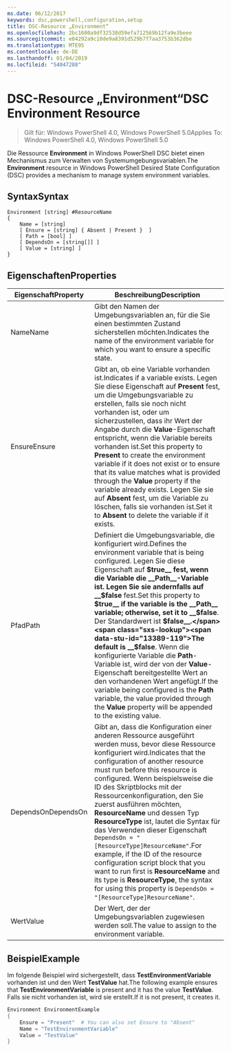 ```yaml
---
ms.date: 06/12/2017
keywords: dsc,powershell,configuration,setup
title: DSC-Resource „Environment“
ms.openlocfilehash: 2bc1600a9df32538d59efa712569b12fa9e3beee
ms.sourcegitcommit: e04292a9c10de9a8391d529b7f7aa3753b362dbe
ms.translationtype: MTE95
ms.contentlocale: de-DE
ms.lasthandoff: 01/04/2019
ms.locfileid: "54047288"
---
```

# <a name="dsc-environment-resource"></a><span data-ttu-id="13389-103">DSC-Resource „Environment“</span><span class="sxs-lookup"><span data-stu-id="13389-103">DSC Environment Resource</span></span>

> <span data-ttu-id="13389-104">Gilt für: Windows PowerShell 4.0, Windows PowerShell 5.0</span><span class="sxs-lookup"><span data-stu-id="13389-104">Applies To: Windows PowerShell 4.0, Windows PowerShell 5.0</span></span>

<span data-ttu-id="13389-105">Die Ressource __Environment__ in Windows PowerShell DSC bietet einen Mechanismus zum Verwalten von Systemumgebungsvariablen.</span><span class="sxs-lookup"><span data-stu-id="13389-105">The __Environment__ resource in Windows PowerShell Desired State Configuration (DSC) provides a mechanism to manage system environment variables.</span></span>

## <a name="syntax"></a><span data-ttu-id="13389-106">Syntax</span><span class="sxs-lookup"><span data-stu-id="13389-106">Syntax</span></span>
``` mof
Environment [string] #ResourceName
{
    Name = [string]
    [ Ensure = [string] { Absent | Present }  ]
    [ Path = [bool] ]
    [ DependsOn = [string[]] ]
    [ Value = [string] ]
}
```

## <a name="properties"></a><span data-ttu-id="13389-107">Eigenschaften</span><span class="sxs-lookup"><span data-stu-id="13389-107">Properties</span></span>

|  <span data-ttu-id="13389-108">Eigenschaft</span><span class="sxs-lookup"><span data-stu-id="13389-108">Property</span></span>  |  <span data-ttu-id="13389-109">Beschreibung</span><span class="sxs-lookup"><span data-stu-id="13389-109">Description</span></span>   |
|---|---|
| <span data-ttu-id="13389-110">Name</span><span class="sxs-lookup"><span data-stu-id="13389-110">Name</span></span>| <span data-ttu-id="13389-111">Gibt den Namen der Umgebungsvariablen an, für die Sie einen bestimmten Zustand sicherstellen möchten.</span><span class="sxs-lookup"><span data-stu-id="13389-111">Indicates the name of the environment variable for which you want to ensure a specific state.</span></span>|
| <span data-ttu-id="13389-112">Ensure</span><span class="sxs-lookup"><span data-stu-id="13389-112">Ensure</span></span>| <span data-ttu-id="13389-113">Gibt an, ob eine Variable vorhanden ist.</span><span class="sxs-lookup"><span data-stu-id="13389-113">Indicates if a variable exists.</span></span> <span data-ttu-id="13389-114">Legen Sie diese Eigenschaft auf __Present__ fest, um die Umgebungsvariable zu erstellen, falls sie noch nicht vorhanden ist, oder um sicherzustellen, dass ihr Wert der Angabe durch die __Value__-Eigenschaft entspricht, wenn die Variable bereits vorhanden ist.</span><span class="sxs-lookup"><span data-stu-id="13389-114">Set this property to __Present__ to create the environment variable if it does not exist or to ensure that its value matches what is provided through the __Value__ property if the variable already exists.</span></span> <span data-ttu-id="13389-115">Legen Sie sie auf __Absent__ fest, um die Variable zu löschen, falls sie vorhanden ist.</span><span class="sxs-lookup"><span data-stu-id="13389-115">Set it to __Absent__ to delete the variable if it exists.</span></span>|
| <span data-ttu-id="13389-116">Pfad</span><span class="sxs-lookup"><span data-stu-id="13389-116">Path</span></span>| <span data-ttu-id="13389-117">Definiert die Umgebungsvariable, die konfiguriert wird.</span><span class="sxs-lookup"><span data-stu-id="13389-117">Defines the environment variable that is being configured.</span></span> <span data-ttu-id="13389-118">Legen Sie diese Eigenschaft auf __$true__ fest, wenn die Variable die __Path__-Variable ist. Legen Sie sie andernfalls auf __$false__ fest.</span><span class="sxs-lookup"><span data-stu-id="13389-118">Set this property to __$true__ if the variable is the __Path__ variable; otherwise, set it to __$false__.</span></span> <span data-ttu-id="13389-119">Der Standardwert ist __$false__.</span><span class="sxs-lookup"><span data-stu-id="13389-119">The default is __$false__.</span></span> <span data-ttu-id="13389-120">Wenn die konfigurierte Variable die __Path__-Variable ist, wird der von der __Value__-Eigenschaft bereitgestellte Wert an den vorhandenen Wert angefügt.</span><span class="sxs-lookup"><span data-stu-id="13389-120">If the variable being configured is the __Path__ variable, the value provided through the __Value__ property will be appended to the existing value.</span></span>|
| <span data-ttu-id="13389-121">DependsOn</span><span class="sxs-lookup"><span data-stu-id="13389-121">DependsOn</span></span> | <span data-ttu-id="13389-122">Gibt an, dass die Konfiguration einer anderen Ressource ausgeführt werden muss, bevor diese Ressource konfiguriert wird.</span><span class="sxs-lookup"><span data-stu-id="13389-122">Indicates that the configuration of another resource must run before this resource is configured.</span></span> <span data-ttu-id="13389-123">Wenn beispielsweise die ID des Skriptblocks mit der Ressourcenkonfiguration, den Sie zuerst ausführen möchten, __ResourceName__ und dessen Typ __ResourceType__ ist, lautet die Syntax für das Verwenden dieser Eigenschaft `DependsOn = "[ResourceType]ResourceName"`.</span><span class="sxs-lookup"><span data-stu-id="13389-123">For example, if the ID of the resource configuration script block that you want to run first is __ResourceName__ and its type is __ResourceType__, the syntax for using this property is `DependsOn = "[ResourceType]ResourceName"`.</span></span>|
| <span data-ttu-id="13389-124">Wert</span><span class="sxs-lookup"><span data-stu-id="13389-124">Value</span></span>| <span data-ttu-id="13389-125">Der Wert, der der Umgebungsvariablen zugewiesen werden soll.</span><span class="sxs-lookup"><span data-stu-id="13389-125">The value to assign to the environment variable.</span></span>|

## <a name="example"></a><span data-ttu-id="13389-126">Beispiel</span><span class="sxs-lookup"><span data-stu-id="13389-126">Example</span></span>

<span data-ttu-id="13389-127">Im folgende Beispiel wird sichergestellt, dass __TestEnvironmentVariable__ vorhanden ist und den Wert __TestValue__ hat.</span><span class="sxs-lookup"><span data-stu-id="13389-127">The following example ensures that __TestEnvironmentVariable__ is present and it has the value __TestValue__.</span></span> <span data-ttu-id="13389-128">Falls sie nicht vorhanden ist, wird sie erstellt.</span><span class="sxs-lookup"><span data-stu-id="13389-128">If it is not present, it creates it.</span></span>

```powershell
Environment EnvironmentExample
{
    Ensure = "Present"  # You can also set Ensure to "Absent"
    Name = "TestEnvironmentVariable"
    Value = "TestValue"
}
```